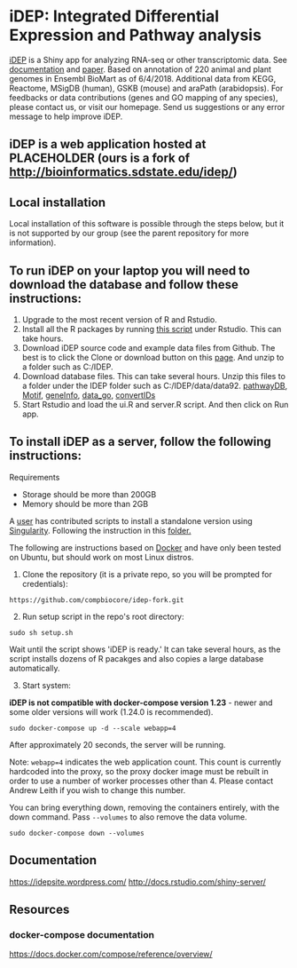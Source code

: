 # iDEP: Integrated Differential Expression and Pathway analysis


[iDEP](http://ge-lab.org/idep/) is a Shiny app for analyzing RNA-seq or other transcriptomic data. See [documentation](https://idepsite.wordpress.com/) and [paper](https://bmcbioinformatics.biomedcentral.com/articles/10.1186/s12859-018-2486-6). Based on annotation of 220 animal and plant genomes in Ensembl BioMart as of 6/4/2018. Additional data from KEGG, Reactome, MSigDB (human), GSKB (mouse) and araPath (arabidopsis). For feedbacks or data contributions (genes and GO mapping of any species), please contact us, or visit our homepage. Send us suggestions or any error message to help improve iDEP.

## iDEP is a web application hosted at PLACEHOLDER (ours is a fork of http://bioinformatics.sdstate.edu/idep/)

## Local installation
Local installation of this software is possible through the steps below, but it is not supported by our group (see the parent repository for more information). 

## To run iDEP on your laptop you will need to download the database and follow these instructions:

1. Upgrade to the most recent version of R and Rstudio.
2. Install all the R packages by running [this script](https://github.com/iDEP-SDSU/idep/blob/master/classes/librarySetup.R) under Rstudio. This can take hours.
3. Download iDEP source code and example data files from Github. The best is to click the Clone or download button on this [page](https://github.com/iDEP-SDSU/idep). And unzip to a folder such as C:/IDEP.
4. Download database files. This can take several hours. Unzip this files to a folder under the IDEP folder such as C:/IDEP/data/data92. 
[pathwayDB](https://sdsu.box.com/shared/static/c24f792ojoikpzu0lkpng8uuf9ychwm7.gz), 
[Motif](https://sdsu.box.com/shared/static/9v1ao6mwhduvrcx793j3answph9gqnkt.gz), 
[geneInfo](https://sdsu.box.com/shared/static/mns0k1uvwtfnsohoc89b984ih36nmnz9.gz), 
[data_go](https://sdsu.box.com/shared/static/qwpdh36vcisgy1hcmadck8i8ezhvr2fh.gz), 
[convertIDs](https://sdsu.box.com/shared/static/sorewt7w6iypmhg2k2xhyi8myeit156o.gz)
5. Start Rstudio and load the ui.R and server.R script. And then click on Run app. 

## To install iDEP as a server, follow the following instructions:

Requirements
+ Storage should be more than 200GB
+ Memory should be more than 2GB

A [user](https://github.com/wresch) has contributed scripts to install a standalone version using [Singularity](https://www.sylabs.io/). Following the instruction in this [folder.](https://github.com/iDEP-SDSU/idep/tree/master/singularity_standalone)  

The following are instructions based on [Docker](https://www.docker.com/) and have only been tested on Ubuntu, but should work on most Linux distros.
1. Clone the repository (it is a private repo, so you will be prompted for credentials):

```
https://github.com/compbiocore/idep-fork.git
```

2. Run setup script in the repo's root directory:
```
sudo sh setup.sh
```
Wait until the script shows 'iDEP is ready.' It can take several hours, as the script installs dozens of R pacakges and also copies a large database automatically.

3. Start system:

**iDEP is not compatible with docker-compose version 1.23** - newer and some older versions will work (1.24.0 is recommended).

```
sudo docker-compose up -d --scale webapp=4 
```
After approximately 20 seconds, the server will be running.
 
Note: `webapp=4` indicates the web application count. This count is currently hardcoded into the proxy, so the proxy docker image must be rebuilt in order to use a number of worker processes other than 4.  Please contact Andrew Leith if you wish to change this number.

You can bring everything down, removing the containers entirely, with the down command. Pass `--volumes` to also remove the data volume.
```
sudo docker-compose down --volumes
```


## Documentation
https://idepsite.wordpress.com/
http://docs.rstudio.com/shiny-server/


## Resources
### docker-compose documentation
https://docs.docker.com/compose/reference/overview/
